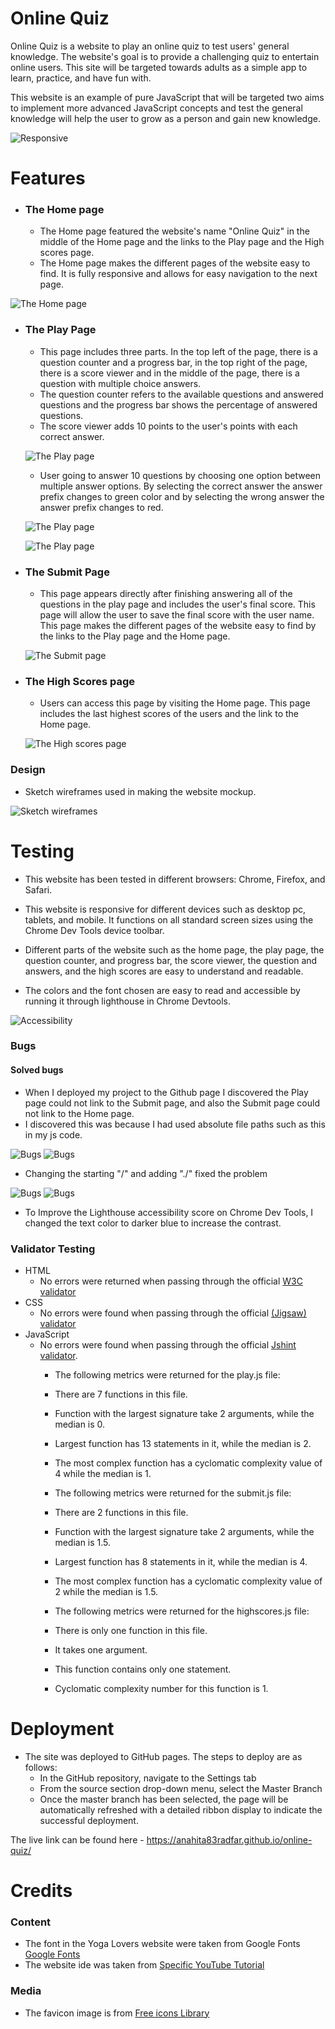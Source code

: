 # Online Quiz

Online Quiz is a website to play an online quiz to test users' general knowledge. The website's goal is to provide a challenging quiz to entertain online users. This site will be targeted towards adults as a simple app to learn, practice, and have fun with.

This website is an example of pure JavaScript that will be targeted two aims to implement more advanced JavaScript concepts and test the general knowledge will help the user to grow as a person and gain new knowledge.

![Responsive](/assets/images/responsive.jpg)

# Features

- ### The Home page
  - The Home page featured the website's name "Online Quiz" in the middle of the Home page and the links to the Play page and the High scores page. 
  - The Home page makes the different pages of the website easy to find. It is fully responsive and allows for easy navigation to the next page.

![The Home page](/assets/images/home.jpg)

- ### The Play Page
  - This page includes three parts. In the top left of the page, there is a question counter and a progress bar, in the top right of the page, there is a score viewer and in the middle of the page, there is a question with multiple choice answers.
  - The question counter refers to the available questions and answered questions and the progress bar shows the percentage of answered questions.
  - The score viewer adds 10 points to the user's points with each correct answer.

  ![The Play page](/assets/images/play.jpg)

  - User going to answer 10 questions by choosing one option between multiple answer options. By selecting the correct answer the answer prefix changes to green color and by selecting the wrong answer the answer prefix changes to red.

  ![The Play page](/assets/images/play-right.jpg)

  ![The Play page](/assets/images/play-wrong.jpg)

- ### The Submit Page
  - This page appears directly after finishing answering all of the questions in the play page and includes the user's final score. This page will allow the user to save the final score with the user name. This page makes the different pages of the website easy to find by the links to the Play page and the Home page.

  ![The Submit page](/assets/images/submit.jpg)

- ### The High Scores page
  - Users can access this page by visiting the Home page. This page includes the last highest scores of the users and the link to the Home page. 

  ![The High scores page](/assets/images/high-scores.jpg)

### Design
- Sketch wireframes used in making the website mockup.

![Sketch wireframes](/assets/images/sketch.jpg)


# Testing

- This website has been tested in different browsers: Chrome, Firefox, and Safari.

- This website is responsive for different devices such as desktop pc, tablets, and mobile. It functions on all standard screen sizes using the Chrome Dev Tools device toolbar.

- Different parts of the website such as the home page, the play page, the question counter, and progress bar, the score viewer, the question and answers, and the high scores are easy to understand and readable.

- The colors and the font chosen are easy to read and accessible by running it through lighthouse in Chrome Devtools.

![Accessibility](/assets/images/accessibility.jpg)

### Bugs
#### Solved bugs
- When I deployed my project to the Github page I discovered the Play page could not link to the Submit page, and also the Submit page could not link to the Home page.
- I discovered this was because I had used absolute file paths such as this in my js code.

![Bugs](/assets/images/bug-submit-wrong.jpg)
![Bugs](/assets/images/bug-index-wrong.jpg)

- Changing the starting "/" and adding "./" fixed the problem

![Bugs](/assets/images/bug-submit-right.jpg)
![Bugs](/assets/images/bug-index-right.jpg)

- To Improve the Lighthouse accessibility score on Chrome Dev Tools, I changed the text color to darker blue to increase the contrast.

### Validator Testing

- HTML
  - No errors were returned when passing through the official [W3C validator](https://validator.w3.org/nu/?doc=https%3A%2F%2Fanahita83radfar.github.io%2Fonline-quiz%2F)
- CSS
  - No errors were found when passing through the official [(Jigsaw) validator](https://jigsaw.w3.org/css-validator/validator?uri=https%3A%2F%2Fanahita83radfar.github.io%2Fonline-quiz%2F&profile=css3svg&usermedium=all&warning=1&vextwarning=&lang=sv)
- JavaScript
  - No errors were found when passing through the official  [Jshint validator](https://jshint.com/).
    - The following metrics were returned for the play.js file:
    - There are 7 functions in this file.
    - Function with the largest signature take 2 arguments, while the median is 0.
    - Largest function has 13 statements in it, while the median is 2.
    - The most complex function has a cyclomatic complexity value of 4 while the median is 1.

    - The following metrics were returned for the submit.js file:
    - There are 2 functions in this file.
    - Function with the largest signature take 2 arguments, while the median is 1.5.
    - Largest function has 8 statements in it, while the median is 4.
    - The most complex function has a cyclomatic complexity value of 2 while the median is 1.5.

    - The following metrics were returned for the highscores.js file:
    - There is only one function in this file.
    - It takes one argument.
    - This function contains only one statement.
    - Cyclomatic complexity number for this function is 1.
  
# Deployment
- The site was deployed to GitHub pages. The steps to deploy are as follows:
  - In the GitHub repository, navigate to the Settings tab
  - From the source section drop-down menu, select the Master Branch
  - Once the master branch has been selected, the page will be automatically refreshed with a detailed ribbon display to indicate the successful deployment.

The live link can be found here - https://anahita83radfar.github.io/online-quiz/

# Credits
### Content
- The font in the Yoga Lovers website were taken from Google Fonts [Google Fonts](https://fonts.google.com/)
- The website ide was taken from [Specific YouTube Tutorial](https://www.youtube.com/watch?v=u98ROZjBWy8&list=PLDlWc9AfQBfZIkdVaOQXi1tizJeNJipEx&index=1)

### Media
- The favicon image is from [Free icons Library](https://icon-library.com/icon/faq-icon-white-11.html)
